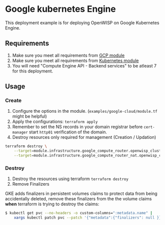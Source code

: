 # Google kubernetes Engine

This deployment example is for deploying OpenWISP on Google Kubernetes Engine.

## Requirements

1. Make sure you meet all requirements from [GCP module](https://github.com/atb00ker/terraform-gcp-openwisp#requirements)
2. Make sure you meet all requirements from [Kubernetes module](https://github.com/atb00ker/terraform-kubernetes-openwisp#requirements)
3. You will need "Compute Engine API - Backend services" to be atleast 7 for this deployment.

## Usage

### Create

1. Configure the options in the module. (`examples/google-cloud/module.tf` might be helpful)
2. Apply the configurations: `terraform apply`
3. Remember to set the NS records in your domain registrar before `cert-manager` start `http01` verification of the domain.
4. Destroy resources only required for management (Creation / Updation)

```bash
terraform destroy \
    --target=module.infrastructure.google_compute_router.openwisp_cluster_router \
    --target=module.infrastructure.google_compute_router_nat.openwisp_connection_nat
```

### Destroy

1. Destroy the resources using terraform `terraform destroy`
2. Remove Finalizers

GKE adds finalizers in persistent volumes claims to protect data from being accidentally deleted, remove these finalizers from the the volume claims **when** terraform is trying to destroy the claims:

```bash
$ kubectl get pvc --no-headers -o custom-columns=":metadata.name" |
    xargs kubectl patch pvc --patch '{"metadata":{"finalizers": null }}'
```
